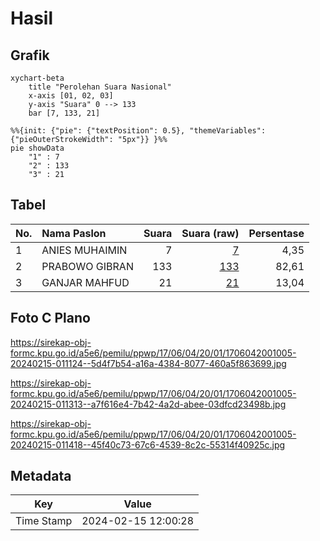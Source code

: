 # Hasil

## Grafik

```mermaid
xychart-beta
    title "Perolehan Suara Nasional"
    x-axis [01, 02, 03]
    y-axis "Suara" 0 --> 133
    bar [7, 133, 21]
```

```mermaid
%%{init: {"pie": {"textPosition": 0.5}, "themeVariables": {"pieOuterStrokeWidth": "5px"}} }%%
pie showData
    "1" : 7
    "2" : 133
    "3" : 21
```

## Tabel

| No. | Nama Paslon    | Suara | Suara (raw) | Persentase |
|:--- |:-------------- | -----:| -----------:| ----------:|
| 1   | ANIES MUHAIMIN | 7     | [7][p-1]    | 4,35       |
| 2   | PRABOWO GIBRAN | 133   | [133][p-2]  | 82,61      |
| 3   | GANJAR MAHFUD  | 21    | [21][p-3]   | 13,04      |


[p-1]: https://github.com/gigit-pemilu/pemilu-2024/blob/main/pilpres/hitung-suara/sub/17-bengkulu/sub/06-muko-muko/sub/04-pondok-suguh/sub/2001-air-bikuk/sub/005-tps/sub/paslon-1.txt
[p-2]: https://github.com/gigit-pemilu/pemilu-2024/blob/main/pilpres/hitung-suara/sub/17-bengkulu/sub/06-muko-muko/sub/04-pondok-suguh/sub/2001-air-bikuk/sub/005-tps/sub/paslon-2.txt
[p-3]: https://github.com/gigit-pemilu/pemilu-2024/blob/main/pilpres/hitung-suara/sub/17-bengkulu/sub/06-muko-muko/sub/04-pondok-suguh/sub/2001-air-bikuk/sub/005-tps/sub/paslon-3.txt

## Foto C Plano

https://sirekap-obj-formc.kpu.go.id/a5e6/pemilu/ppwp/17/06/04/20/01/1706042001005-20240215-011124--5d4f7b54-a16a-4384-8077-460a5f863699.jpg

https://sirekap-obj-formc.kpu.go.id/a5e6/pemilu/ppwp/17/06/04/20/01/1706042001005-20240215-011313--a7f616e4-7b42-4a2d-abee-03dfcd23498b.jpg

https://sirekap-obj-formc.kpu.go.id/a5e6/pemilu/ppwp/17/06/04/20/01/1706042001005-20240215-011418--45f40c73-67c6-4539-8c2c-55314f40925c.jpg


## Metadata

| Key        | Value               |
| ---------- | ------------------- |
| Time Stamp | 2024-02-15 12:00:28 |



